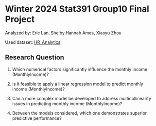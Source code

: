# Winter 2024 Stat391 Group10 Final Project

Analyzed by: Eric Lan, Shelby Hannah Ames, Xiaoyu Zhou

Used dataset: [HR_Analytics](https://www.kaggle.com/datasets/mohammadkaiftahir/hr-analytics)

## Research Question

1. Which numerical factors significantly influence the monthly income (MonthlyIncome)?

2. Is it feasible to apply a linear regression model to predict monthly income (MonthlyIncome)?

3. Can a more complex model be developed to address multicollinearity issues in predicting monthly income (MonthlyIncome)?

4. Between the models considered, which one demonstrates superior predictive performance?

